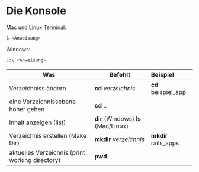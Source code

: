 # Die Konsole

Mac und Linux Terminal:
```bash
$ <Anweisung>
```

Windows:

```bash
C:\ <Anweisung>
```


|  Was      | Befehlt | Beispiel           | 
| ------------- | ------------- |:-------------|
| Verzeichniss ändern | **cd** *verzeichnis* |  **cd** beispiel_app  |
| eine Verzeichnissebene höher gehen | **cd** .. |  |
| Inhalt anzeigen (list)  | **dir** (Windows) **ls** (Mac/Linux) |   |
| Verzeichnis erstellen (Make Dir)  | **mkdir** *verzeichnis* | **mkdir** rails_apps |
|  aktuelles Verzeichnis (print working directory) | **pwd** |  |
